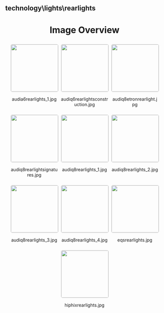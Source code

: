 ## technology\lights\rearlights


<style>
    .image-gallery {
        display: flex;
        flex-wrap: wrap;
        gap: 10px;
        justify-content: center;
        padding: 10px;
    }
    .image-gallery img {
        width: 150px;
        height: auto;
        border: 1px solid #ddd;
        border-radius: 5px;
    }
    .image-gallery div {
        flex: 1 1 calc(33.333% - 20px); /* Three images per row on large screens */
        max-width: 150px;
        text-align: center;
    }
    @media (max-width: 768px) {
        .image-gallery div {
            flex: 1 1 calc(50% - 20px); /* Two images per row on medium screens */
        }
    }
    @media (max-width: 480px) {
        .image-gallery div {
            flex: 1 1 100%; /* One image per row on small screens */
        }
    }
</style>
<h1 style ="text-align: center;"> Image Overview </h1> <div class="image-gallery">
<div>
<img src="https://media.evkx.net/multimedia/technology/lights/rearlights/audia6rearlights_1_st.jpg">
<p>audia6rearlights_1.jpg</p>
</div>
<div>
<img src="https://media.evkx.net/multimedia/technology/lights/rearlights/audiq6rearlightsconstruction_st.jpg">
<p>audiq6rearlightsconstruction.jpg</p>
</div>
<div>
<img src="https://media.evkx.net/multimedia/technology/lights/rearlights/audiq8etronrearlight_st.jpg">
<p>audiq8etronrearlight.jpg</p>
</div>
<div>
<img src="https://media.evkx.net/multimedia/technology/lights/rearlights/audiq8rearlightsignatures_st.jpg">
<p>audiq8rearlightsignatures.jpg</p>
</div>
<div>
<img src="https://media.evkx.net/multimedia/technology/lights/rearlights/audiq8rearlights_1_st.jpg">
<p>audiq8rearlights_1.jpg</p>
</div>
<div>
<img src="https://media.evkx.net/multimedia/technology/lights/rearlights/audiq8rearlights_2_st.jpg">
<p>audiq8rearlights_2.jpg</p>
</div>
<div>
<img src="https://media.evkx.net/multimedia/technology/lights/rearlights/audiq8rearlights_3_st.jpg">
<p>audiq8rearlights_3.jpg</p>
</div>
<div>
<img src="https://media.evkx.net/multimedia/technology/lights/rearlights/audiq8rearlights_4_st.jpg">
<p>audiq8rearlights_4.jpg</p>
</div>
<div>
<img src="https://media.evkx.net/multimedia/technology/lights/rearlights/eqsrearlights_st.jpg">
<p>eqsrearlights.jpg</p>
</div>
<div>
<img src="https://media.evkx.net/multimedia/technology/lights/rearlights/hiphixrearlights_st.jpg">
<p>hiphixrearlights.jpg</p>
</div>
</div>
